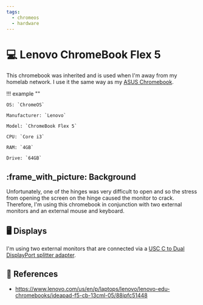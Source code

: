 ```yaml
---
tags:
  - chromeos
  - hardware
---
```

# :computer: Lenovo ChromeBook Flex 5

This chromebook was inherited and is used when I'm away from my homelab network. I use it the same way as my [ASUS Chromebook][2].

!!! example ""

    OS: `ChromeOS`

    Manufacturer: `Lenovo`

    Model: `ChromeBook Flex 5`

    CPU: `Core i3`

    RAM: `4GB`

    Drive: `64GB`

## :frame_with_picture: Background

Unfortunately, one of the hinges was very difficult to open and so the stress from opening the screen on the hinge caused the monitor to crack.
Therefore, I'm using this chromebook in conjunction with two external monitors and an external mouse and keyboard.

## :desktop_computer: Displays

I'm using two external monitors that are connected via a [USC C to Dual DisplayPort splitter adapter][1].

## :link: References

- <https://www.lenovo.com/us/en/p/laptops/lenovo/lenovo-edu-chromebooks/ideapad-f5-cb-13cml-05/88ipfc51448>

[1]: <https://www.amazon.com/dp/B09NXFG1MP>
[2]: <./asus-chromebook-plus-cx34.md>
